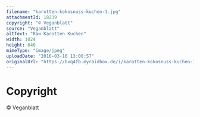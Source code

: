 ```yaml
---
filename: "karotten-kokosnuss-kuchen-1.jpg"
attachmentId: 18239
copyright: "© Veganblatt"
source: "Veganblatt"
altText: "Raw Karotten Kuchen"
width: 1024
height: 640
mimeType: "image/jpeg"
uploadDate: "2016-03-10 13:00:57"
originalUrl: "https://bxq4fb.myraidbox.de/i/karotten-kokosnuss-kuchen-1.jpg"
---
```


# Copyright

© Veganblatt
